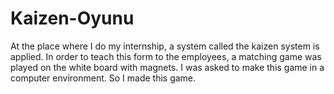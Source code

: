 # Kaizen-Oyunu
At the place where I do my internship, a system called the kaizen system is applied. In order to teach this form to the employees, a matching game was played on the white board with magnets. I was asked to make this game in a computer environment. So I made this game.
